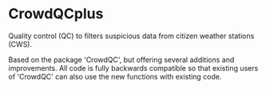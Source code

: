# CrowdQCplus

Quality control (QC) to filters suspicious data from citizen weather stations (CWS). 

Based on the package 'CrowdQC', but offering several additions and improvements. 
All code is fully backwards compatible so that existing users of 'CrowdQC' can also use the new functions with existing code.
